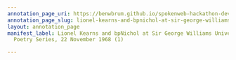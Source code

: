 ```yaml
---
annotation_page_uri: https://benwbrum.github.io/spokenweb-hackathon-development/annotations/lionel-kearns-and-bpnichol-at-sir-george-williams-university-the-poetry-series-22-november-1968-1--canvas-1-toc.json
annotation_page_slug: lionel-kearns-and-bpnichol-at-sir-george-williams-university-the-poetry-series-22-november-1968-1--canvas-1-toc
layout: annotation_page
manifest_label: Lionel Kearns and bpNichol at Sir George Williams University, The
  Poetry Series, 22 November 1968 (1)

---
```

